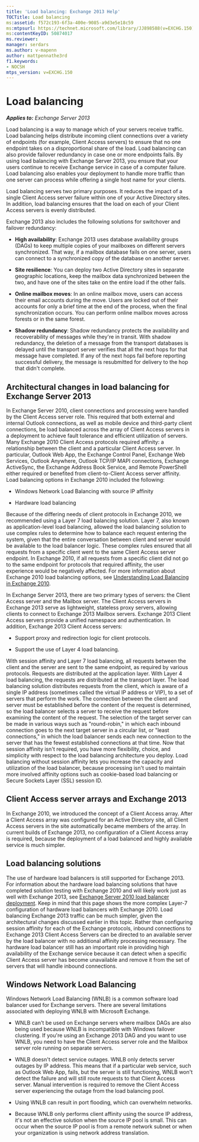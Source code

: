 ```yaml
---
title: 'Load balancing: Exchange 2013 Help'
TOCTitle: Load balancing
ms:assetid: f572c193-6f3a-400e-9085-a9d3e5e18c59
ms:mtpsurl: https://technet.microsoft.com/library/JJ898588(v=EXCHG.150)
ms:contentKeyID: 50874017
ms.reviewer: 
manager: serdars
ms.author: v-mapenn
author: mattpennathe3rd
f1.keywords:
- NOCSH
mtps_version: v=EXCHG.150
---
```


# Load balancing

_**Applies to:** Exchange Server 2013_

Load balancing is a way to manage which of your servers receive traffic. Load balancing helps distribute incoming client connections over a variety of endpoints (for example, Client Access servers) to ensure that no one endpoint takes on a disproportional share of the load. Load balancing can also provide failover redundancy in case one or more endpoints fails. By using load balancing with Exchange Server 2013, you ensure that your users continue to receive Exchange service in case of a computer failure. Load balancing also enables your deployment to handle more traffic than one server can process while offering a single host name for your clients.

Load balancing serves two primary purposes. It reduces the impact of a single Client Access server failure within one of your Active Directory sites. In addition, load balancing ensures that the load on each of your Client Access servers is evenly distributed.

Exchange 2013 also includes the following solutions for switchover and failover redundancy:

- **High availability**: Exchange 2013 uses database availability groups (DAGs) to keep multiple copies of your mailboxes on different servers synchronized. That way, if a mailbox database fails on one server, users can connect to a synchronized copy of the database on another server.

- **Site resilience**: You can deploy two Active Directory sites in separate geographic locations, keep the mailbox data synchronized between the two, and have one of the sites take on the entire load if the other fails.

- **Online mailbox moves**: In an online mailbox move, users can access their email accounts during the move. Users are locked out of their accounts for only a brief time at the end of the process, when the final synchronization occurs. You can perform online mailbox moves across forests or in the same forest.

- **Shadow redundancy**: Shadow redundancy protects the availability and recoverability of messages while they're in transit. With shadow redundancy, the deletion of a message from the transport databases is delayed until the transport server verifies that all the next hops for that message have completed. If any of the next hops fail before reporting successful delivery, the message is resubmitted for delivery to the hop that didn't complete.

## Architectural changes in load balancing for Exchange Server 2013

In Exchange Server 2010, client connections and processing were handled by the Client Access server role. This required that both external and internal Outlook connections, as well as mobile device and third-party client connections, be load balanced across the array of Client Access servers in a deployment to achieve fault tolerance and efficient utilization of servers. Many Exchange 2010 Client Access protocols required affinity: a relationship between the client and a particular Client Access server. In particular, Outlook Web App, the Exchange Control Panel, Exchange Web Services, Outlook Anywhere, Outlook TCP/IP MAPI connections, Exchange ActiveSync, the Exchange Address Book Service, and Remote PowerShell either required or benefited from client-to-Client Access server affinity. Load balancing options in Exchange 2010 included the following:

- Windows Network Load Balancing with source IP affinity

- Hardware load balancing

Because of the differing needs of client protocols in Exchange 2010, we recommended using a Layer 7 load balancing solution. Layer 7, also known as application-level load balancing, allowed the load balancing solution to use complex rules to determine how to balance each request entering the system, given that the entire conversation between client and server would be available to the load balancer logic. These complex rules ensured that all requests from a specific client went to the same Client Access server endpoint. In Exchange 2010, if all requests from a specific client did not go to the same endpoint for protocols that required affinity, the user experience would be negatively affected. For more information about Exchange 2010 load balancing options, see [Understanding Load Balancing in Exchange 2010](https://go.microsoft.com/fwlink/p/?linkid=196447).

In Exchange Server 2013, there are two primary types of servers: the Client Access server and the Mailbox server. The Client Access servers in Exchange 2013 serve as lightweight, stateless proxy servers, allowing clients to connect to Exchange 2013 Mailbox servers. Exchange 2013 Client Access servers provide a unified namespace and authentication. In addition, Exchange 2013 Client Access servers:

- Support proxy and redirection logic for client protocols.

- Support the use of Layer 4 load balancing.

With session affinity and Layer 7 load balancing, all requests between the client and the server are sent to the same endpoint, as required by various protocols. Requests are distributed at the application layer. With Layer 4 load balancing, the requests are distributed at the transport layer. The load balancing solution distributes requests from the client, which is aware of a single IP address (sometimes called the virtual IP address or VIP), to a set of servers that perform the work. The connection between the client and server must be established before the content of the request is determined, so the load balancer selects a server to receive the request before examining the content of the request. The selection of the target server can be made in various ways such as "round-robin," in which each inbound connection goes to the next target server in a circular list, or "least connections," in which the load balancer sends each new connection to the server that has the fewest established connections at that time. Now that session affinity isn't required, you have more flexibility, choice, and simplicity with respect to the load balancing architecture you deploy. Load balancing without session affinity lets you increase the capacity and utilization of the load balancer, because processing isn't used to maintain more involved affinity options such as cookie-based load balancing or Secure Sockets Layer (SSL) session ID.

## Client Access server arrays and Exchange 2013

In Exchange 2010, we introduced the concept of a Client Access array. After a Client Access array was configured for an Active Directory site, all Client Access servers in the site automatically became members of the array. In current builds of Exchange 2013, no configuration of a Client Access array is required, because the deployment of a load balanced and highly available service is much simpler.

## Load balancing solutions

The use of hardware load balancers is still supported for Exchange 2013. For information about the hardware load balancing solutions that have completed solution testing with Exchange 2010 and will likely work just as well with Exchange 2013, see [Exchange Server 2010 load balancer deployment](https://docs.microsoft.com/exchange/exchange-server-2010-load-balancer-deployment). Keep in mind that this page shows the more complex Layer-7 configuration of hardware load balancers with Exchange 2010. Load balancing Exchange 2013 traffic can be much simpler, given the architectural changes discussed earlier in this topic. Rather than configuring session affinity for each of the Exchange protocols, inbound connections to Exchange 2013 Client Access Servers can be directed to an available server by the load balancer with no additional affinity processing necessary. The hardware load balancer still has an important role in providing high availability of the Exchange service because it can detect when a specific Client Access server has become unavailable and remove it from the set of servers that will handle inbound connections.

## Windows Network Load Balancing

Windows Network Load Balancing (WNLB) is a common software load balancer used for Exchange servers. There are several limitations associated with deploying WNLB with Microsoft Exchange.

- WNLB can't be used on Exchange servers where mailbox DAGs are also being used because WNLB is incompatible with Windows failover clustering. If you're using an Exchange 2013 DAG and you want to use WNLB, you need to have the Client Access server role and the Mailbox server role running on separate servers.

- WNLB doesn't detect service outages. WNLB only detects server outages by IP address. This means that if a particular web service, such as Outlook Web App, fails, but the server is still functioning, WNLB won't detect the failure and will still route requests to that Client Access server. Manual intervention is required to remove the Client Access server experiencing the outage from the load balancing pool.

- Using WNLB can result in port flooding, which can overwhelm networks.

- Because WNLB only performs client affinity using the source IP address, it's not an effective solution when the source IP pool is small. This can occur when the source IP pool is from a remote network subnet or when your organization is using network address translation.
